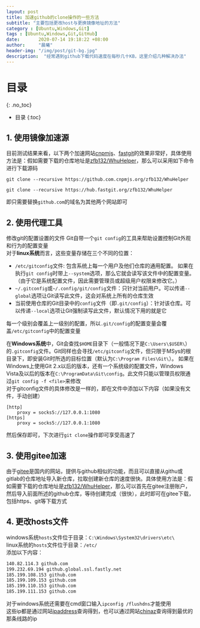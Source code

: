 ```yaml
---
layout: post
title: 加速github的clone操作的一些方法
subtitle: "主要包括更改host与更换镜像地址的方法"
category : [Ubuntu,Windows,Git]
tags : [Ubuntu,Windows,Git,GitHub]
date:       2020-07-14 19:18:22 +08:00
author:     "晨曦"
header-img: "/img/post/git-bg.jpg"
description:  "经常遇到github下载代码速度在每秒几十KB，这里介绍几种解决办法"
---
```

  
# 目录
{: .no_toc}

* 目录
{:toc}

## 1. 使用镜像加速源
目前测试结果来看，以下两个加速网站[cnpmjs](https://cnpmjs.org/)、[fastgit](https://github.com.cnpmjs.org/)的效果非常好，具体使用方法是：假如需要下载的仓库地址是[zfb132/WhuHelper](https://github.com/zfb132/WhuHelper)，那么可以采用如下命令进行下载源码   
```
git clone --recursive https://github.com.cnpmjs.org/zfb132/WhuHelper

git clone --recursive https://hub.fastgit.org/zfb132/WhuHelper
```
即只需要替换`github.com`的域名为其他两个网站即可
## 2. 使用代理工具
修改git的配置设置的文件
Git自带一个`git config`的工具来帮助设置控制Git外观和行为的配置变量  
对于**linux系统**而言，这些变量存储在三个不同的位置：  
* `/etc/gitconfig`文件: 包含系统上每一个用户及他们仓库的通用配置。 如果在执行`git config`时带上`--system`选项，那么它就会读写该文件中的配置变量。（由于它是系统配置文件，因此需要管理员或超级用户权限来修改它。）
* `~/.gitconfig`或`~/.config/git/config`文件：只针对当前用户。可以传递`--global`选项让Git读写此文件，这会对系统上所有的仓库生效
* 当前使用仓库的Git目录中的`config`文件（即`.git/config`）：针对该仓库。可以传递`--local`选项让Git强制读写此文件，默认情况下用的就是它

每一个级别会覆盖上一级别的配置，所以`.git/config`的配置变量会覆盖`/etc/gitconfig`中的配置变量

在**Windows系统**中，Git会查找`$HOME`目录下（一般情况下是`C:\Users\$USER\`）的`.gitconfig`文件。Git同样也会寻找`/etc/gitconfig`文件，但只限于MSys的根目录下，即安装Git时所选的目标位置（默认为`C:\Program Files\Git\`）。 如果在Windows上使用Git 2.x以后的版本，还有一个系统级的配置文件，Windows Vista及以后的版本在`C:\ProgramData\Git\config`。此文件只能以管理员权限通过`git config -f <file>`来修改  
对于gitconfig文件的具体修改是一样的，即在文件中添加以下内容（如果没有文件，手动创建）  
```
[http]
    proxy = socks5://127.0.0.1:1080
[https]
    proxy = socks5://127.0.0.1:1080
```
然后保存即可，下次进行`git clone`操作即可享受高速了  
## 3. 使用gitee加速
由于[gitee](https://gitee.com/)是国内的网站，提供与github相似的功能，而且可以直接从githu或gitlab的仓库地址导入新仓库，拉取创建新仓库的速度很快。具体使用方法是：假如需要下载的仓库地址是[zfb132/WhuHelper](https://github.com/zfb132/WhuHelper)，那么可以首先在gitee注册账户，然后导入前面所述的github仓库，等待创建完成（很快），此时即可在gitee下载，包括https、git等下载方式
## 4. 更改hosts文件
windows系统`hosts`文件位于目录：`C:\Windows\System32\drivers\etc\`  
linux系统的`hosts`文件位于目录：`/etc/`  
添加以下内容：  
```txt
140.82.114.3 github.com
199.232.69.194 github.global.ssl.fastly.net 
185.199.108.153 github.com
185.199.109.153 github.com
185.199.110.153 github.com
185.199.111.153 github.com
```
对于windows系统还需要在cmd窗口输入`ipconfig /flushdns`才能使用  
这些ip都是通过网站[ipaddress](https://www.ipaddress.com/)查询得到，也可以通过网站[chinaz](http://ping.chinaz.com/)查询得到最优的那条线路的ip